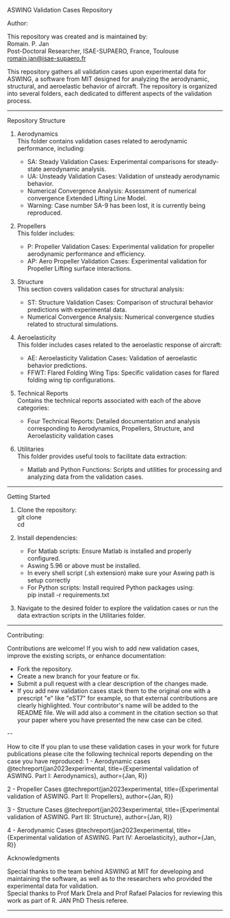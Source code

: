 ASWING Validation Cases Repository  

Author:  

This repository was created and is maintained by:  
Romain. P. Jan  
Post-Doctoral Researcher, ISAE-SUPAERO, France, Toulouse  
romain.jan@isae-supaero.fr 


This repository gathers all validation cases upon 
experimental data for ASWING, a software from MIT 
designed for analyzing the aerodynamic, structural, 
and aeroelastic behavior of aircraft. The repository 
is organized into several folders, each dedicated to 
different aspects of the validation process.  

---

Repository Structure  

1. Aerodynamics  
   This folder contains validation cases related to 
   aerodynamic performance, including:  
   - SA: Steady Validation Cases: Experimental comparisons 
     for steady-state aerodynamic analysis.  
   - UA: Unsteady Validation Cases: Validation of unsteady 
     aerodynamic behavior.  
   - Numerical Convergence Analysis: Assessment of 
     numerical convergence Extended Lifting Line Model.  
   - Warning: Case number SA-9 has been lost, it is currently 
              being reproduced. 

2. Propellers  
   This folder includes:  
   - P: Propeller Validation Cases: Experimental validation 
     for propeller aerodynamic performance and efficiency.  
   - AP: Aero Propeller Validation Cases: Experimental validation 
     for Propeller Lifting surface interactions.

3. Structure  
   This section covers validation cases for structural 
   analysis:  
   - ST: Structure Validation Cases: Comparison of structural 
     behavior predictions with experimental data.  
   - Numerical Convergence Analysis: Numerical convergence 
     studies related to structural simulations.  

4. Aeroelasticity  
   This folder includes cases related to the aeroelastic 
   response of aircraft:  
   - AE: Aeroelasticity Validation Cases: Validation of 
     aeroelastic behavior predictions.  
   - FFWT: Flared Folding Wing Tips: Specific validation cases 
     for flared folding wing tip configurations.  

5. Technical Reports  
   Contains the technical reports associated with each 
   of the above categories:  
   - Four Technical Reports: Detailed documentation and 
     analysis corresponding to Aerodynamics, Propellers, 
     Structure, and Aeroelasticity validation cases  

6. Utilitaries  
   This folder provides useful tools to facilitate data 
   extraction:  
   - Matlab and Python Functions: Scripts and utilities 
     for processing and analyzing data from the validation 
     cases.  

---

Getting Started  

1. Clone the repository:  
      git clone <repository-url>  
      cd <repository-folder>  

2. Install dependencies:  
   - For Matlab scripts: Ensure Matlab is installed and 
     properly configured.  
   - Aswing 5.96 or above must be installed.
   - In every shell script (.sh extension) make sure your Aswing path is 
     setup correctly 
   - For Python scripts: Install required Python packages 
     using:  
     pip install -r requirements.txt  

3. Navigate to the desired folder to explore the validation 
   cases or run the data extraction scripts in the Utilitaries 
   folder.  

---

Contributing:  

Contributions are welcome! If you wish to add new validation 
cases, improve the existing scripts, or enhance documentation:  
- Fork the repository.  
- Create a new branch for your feature or fix.  
- Submit a pull request with a clear description of the changes 
  made. 
- If you add new validation cases stack them to the original one with a 
prescript "e" like "eST7" for example, so that external contributions are 
clearly highlighted. Your contributor's name will be added to the 
README file. We will add also a comment in the citation section so that 
your paper where you have presented the new case can be cited. 

--

How to cite
If you plan to use these validation cases in your work for future 
publications please cite the following technical reports depending on the
case you have reproduced:
1 - Aerodynamic cases
@techreport{jan2023experimental,
  title={Experimental validation of ASWING. Part I: Aerodynamics},
  author={Jan, R}} 

2 - Propeller Cases
@techreport{jan2023experimental,
  title={Experimental validation of ASWING. Part II: Propellers},
  author={Jan, R}}

3 - Structure Cases
@techreport{jan2023experimental,
  title={Experimental validation of ASWING. Part III: Structure},
  author={Jan, R}}

4 - Aerodynamic Cases
@techreport{jan2023experimental,
  title={Experimental validation of ASWING. Part IV: Aeroelasticity},
  author={Jan, R}}


Acknowledgments  

Special thanks to the team behind ASWING at MIT for developing 
and maintaining the software, as well as to the researchers who 
provided the experimental data for validation.  
Special thanks to Prof Mark Drela and Prof Rafael Palacios for reviewing
this work as part of R. JAN PhD Thesis referee. 

---


